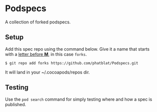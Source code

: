 Podspecs
========

A collection of forked podspecs.


## Setup

Add this spec repo using the command below. Give it a name that starts with a [letter before **M**](http://guides.cocoapods.org/making/private-cocoapods.html#-create-a-private-spec-repo), in this case `forks`.

```
$ git repo add forks https://github.com/phatblat/Podspecs.git
```

It will land in your ~/.cocoapods/repos dir.


## Testing

Use the `pod search` command for simply testing where and how a spec is published.

